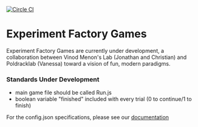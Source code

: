 [![Circle CI](https://circleci.com/gh/expfactory/expfactory-games.svg?style=svg)](https://circleci.com/gh/expfactory/expfactory-games)

# Experiment Factory Games

Experiment Factory Games are currently under development, a collaboration between Vinod Menon's Lab (Jonathan and Christian) and Poldracklab (Vanessa) toward a vision of fun, modern paradigms.

### Standards Under Development
- main game file should be called Run.js
- boolean variable "finished" included with every trial (0 to continue/1 to finish)

For the config.json specifications, please see our [documentation](http://expfactory.readthedocs.org/en/latest/development.html#config-json)

